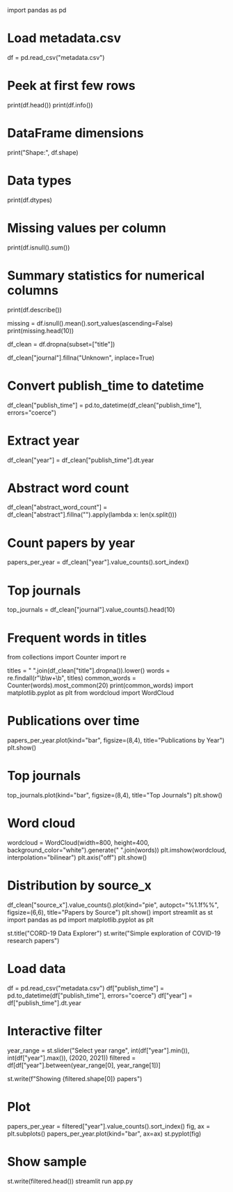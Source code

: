 import pandas as pd

# Load metadata.csv
df = pd.read_csv("metadata.csv")

# Peek at first few rows
print(df.head())
print(df.info())

# DataFrame dimensions
print("Shape:", df.shape)

# Data types
print(df.dtypes)

# Missing values per column
print(df.isnull().sum())

# Summary statistics for numerical columns
print(df.describe())


missing = df.isnull().mean().sort_values(ascending=False)
print(missing.head(10))

df_clean = df.dropna(subset=["title"])

df_clean["journal"].fillna("Unknown", inplace=True)

# Convert publish_time to datetime
df_clean["publish_time"] = pd.to_datetime(df_clean["publish_time"], errors="coerce")

# Extract year
df_clean["year"] = df_clean["publish_time"].dt.year

# Abstract word count
df_clean["abstract_word_count"] = df_clean["abstract"].fillna("").apply(lambda x: len(x.split()))
# Count papers by year
papers_per_year = df_clean["year"].value_counts().sort_index()

# Top journals
top_journals = df_clean["journal"].value_counts().head(10)

# Frequent words in titles
from collections import Counter
import re

titles = " ".join(df_clean["title"].dropna()).lower()
words = re.findall(r"\b\w+\b", titles)
common_words = Counter(words).most_common(20)
print(common_words)
import matplotlib.pyplot as plt
from wordcloud import WordCloud

# Publications over time
papers_per_year.plot(kind="bar", figsize=(8,4), title="Publications by Year")
plt.show()

# Top journals
top_journals.plot(kind="bar", figsize=(8,4), title="Top Journals")
plt.show()

# Word cloud
wordcloud = WordCloud(width=800, height=400, background_color="white").generate(" ".join(words))
plt.imshow(wordcloud, interpolation="bilinear")
plt.axis("off")
plt.show()

# Distribution by source_x
df_clean["source_x"].value_counts().plot(kind="pie", autopct="%1.1f%%", figsize=(6,6), title="Papers by Source")
plt.show()
import streamlit as st
import pandas as pd
import matplotlib.pyplot as plt

st.title("CORD-19 Data Explorer")
st.write("Simple exploration of COVID-19 research papers")

# Load data
df = pd.read_csv("metadata.csv")
df["publish_time"] = pd.to_datetime(df["publish_time"], errors="coerce")
df["year"] = df["publish_time"].dt.year

# Interactive filter
year_range = st.slider("Select year range", int(df["year"].min()), int(df["year"].max()), (2020, 2021))
filtered = df[df["year"].between(year_range[0], year_range[1])]

st.write(f"Showing {filtered.shape[0]} papers")

# Plot
papers_per_year = filtered["year"].value_counts().sort_index()
fig, ax = plt.subplots()
papers_per_year.plot(kind="bar", ax=ax)
st.pyplot(fig)

# Show sample
st.write(filtered.head())
streamlit run app.py
